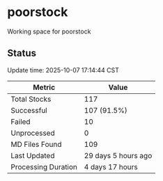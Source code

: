# poorstock
Working space for poorstock

## Status
Update time: 2025-10-07 17:14:44 CST

| Metric | Value |
|--------|-------|
| Total Stocks | 117 |
| Successful | 107 (91.5%) |
| Failed | 10 |
| Unprocessed | 0 |
| MD Files Found | 109 |
| Last Updated | 29 days 5 hours ago |
| Processing Duration | 4 days 17 hours |

